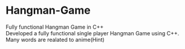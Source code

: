 # Hangman-Game
Fully functional Hangman Game in C++ <br/>
  Developed a fully functional single player Hangman Game using C++. <br/>
  Many words are realated to anime(Hint)<br/>
